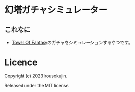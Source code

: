 # 幻塔ガチャシミュレーター

## これなに
- [Tower Of Fantasy](https://www.toweroffantasy-global.com/index.html?lang=ja)のガチャをシミュレーションするやつです。

# Licence
Copyright (c) 2023 kousokujin.

Released under the MIT license.
